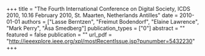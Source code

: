 +++
title = "The Fourth International Conference on Digital Society, ICDS 2010, 10.16 February 2010, St. Maarten, Netherlands Antilles"
date = 2010-01-01
authors = ["Lasse Berntzen", "Freimut Bodendorf", "Elaine Lawrence", "Mark Perry", "Åsa Smedberg"]
publication_types = ["0"]
abstract = ""
featured = false
publication = ""
url_pdf = "http://ieeexplore.ieee.org/xpl/mostRecentIssue.jsp?punumber=5432230"
+++

